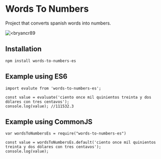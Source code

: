 # Words To Numbers
Project that converts spanish words into numbers.

![<bryancr89](https://circleci.com/gh/bryancr89/words-to-numbers-es.svg?style=shield)

## Installation
```
npm install words-to-numbers-es
```
## Example using ES6

```
import evalute from 'words-to-numbers-es';

const value = evaluate('ciento once mil quinientos treinta y dos dólares con tres centavos');
console.log(value); //111532.3
```
## Example using CommonJS

```
var wordsToNumbersEs = require("words-to-numbers-es")

const value = wordsToNumbersEs.default('ciento once mil quinientos treinta y dos dólares con tres centavos');
console.log(value);
```

